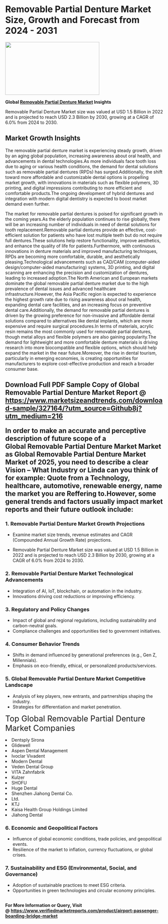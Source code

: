 <H1>Removable Partial Denture Market Size, Growth and Forecast from 2024 - 2031</H1><img class="aligncenter size-medium wp-image-584254" src="https://thirdeyenews.in/wp-content/uploads/2024/09/Global-Market-Research-300x168.jpeg" alt="" width="300" height="168" /><p><strong>Global&nbsp;<a href="https://www.marketsizeandtrends.com/download-sample/327164/?utm_source=Github8j?utm_medium=216">Removable Partial Denture Market</a> Insights</strong></p><p>Removable Partial Denture Market size was valued at USD 1.5 Billion in 2022 and is projected to reach USD 2.3 Billion by 2030, growing at a CAGR of 6.0% from 2024 to 2030.</p><p><h2>Market Growth Insights</h2> <p>The removable partial denture market is experiencing steady growth, driven by an aging global population, increasing awareness about oral health, and advancements in dental technologies.As more individuals face tooth loss due to aging or various health conditions, the demand for dental solutions such as removable partial dentures (RPDs) has surged.Additionally, the shift toward more affordable and customizable dental options is propelling market growth, with innovations in materials such as flexible polymers, 3D printing, and digital impressions contributing to more efficient and comfortable products.The ongoing development of hybrid dentures and integration with modern digital dentistry is expected to boost market demand even further.</p> <p><a href="#"></a></p> <p>The market for removable partial dentures is poised for significant growth in the coming years.As the elderly population continues to rise globally, there will be an increasing number of individuals in need of dental solutions for tooth replacement.Removable partial dentures provide an effective, cost-efficient solution for patients who have lost multiple teeth but do not require full dentures.These solutions help restore functionality, improve aesthetics, and enhance the quality of life for patients.Furthermore, with continuous innovations in denture materials and improved manufacturing techniques, RPDs are becoming more comfortable, durable, and aesthetically pleasing.Technological advancements such as CAD/CAM (computer-aided design/computer-aided manufacturing) systems, 3D printing, and digital scanning are enhancing the precision and customization of dentures, leading to increased adoption.The North American and European markets dominate the global removable partial denture market due to the high prevalence of dental issues and advanced healthcare infrastructure.However, the Asia Pacific region is expected to experience the highest growth rate due to rising awareness about oral health, expanding dental care facilities, and an increasing focus on preventive dental care.Additionally, the demand for removable partial dentures is driven by the growing preference for non-invasive and affordable dental solutions compared to alternatives like dental implants, which are more expensive and require surgical procedures.In terms of materials, acrylic resin remains the most commonly used for removable partial dentures, though metal alloys and flexible polymers are also gaining popularity.The demand for lightweight and more comfortable denture materials is driving research into more biocompatible and flexible options, which should help expand the market in the near future.Moreover, the rise in dental tourism, particularly in emerging economies, is creating opportunities for manufacturers to explore cost-effective production and reach a broader consumer base.<h2></p><p><span class=""><strong>Download Full PDF Sample Copy of Global Removable Partial Denture Market Report</strong> @ <a href="https://www.marketsizeandtrends.com/download-sample/327164/?utm_source=Github8j?utm_medium=216" target="_blank">https://www.marketsizeandtrends.com/download-sample/327164/?utm_source=Github8j?utm_medium=216</a></span></p><p>In order to make an accurate and perceptive description of future scope of a Global&nbsp;Removable Partial Denture Market Market as Global&nbsp;Removable Partial Denture Market Market of 2025, you need to describe a clear Vision &ndash; What Industry or Linda can you think of for example: Quote from a Technology, healthcare, automotive, renewable energy, name the market you are Reffering to.However, some general trends and factors usually impact market reports and their future outlook include:</p><h3>1.&nbsp;<strong>Removable Partial Denture Market Growth Projections</strong></h3><ul><li>Examine market size trends, revenue estimates and CAGR (Compounded Annual Growth Rate) projections.</li><li><p>Removable Partial Denture Market size was valued at USD 1.5 Billion in 2022 and is projected to reach USD 2.3 Billion by 2030, growing at a CAGR of 6.0% from 2024 to 2030.</p></li></ul><h3>2.&nbsp;<strong>Removable Partial Denture Market Technological Advancements</strong></h3><ul><li>Integration of AI, IoT, blockchain, or automation in the industry.</li><li>Innovations driving cost reductions or improving efficiency.</li></ul><h3>3.&nbsp;<strong>Regulatory and Policy Changes</strong></h3><ul><li>Impact of global and regional regulations, including sustainability and carbon-neutral goals.</li><li>Compliance challenges and opportunities tied to government initiatives.</li></ul><h3>4.&nbsp;<strong>Consumer Behavior Trends</strong></h3><ul><li>Shifts in demand influenced by generational preferences (e.g., Gen Z, Millennials).</li><li>Emphasis on eco-friendly, ethical, or personalized products/services.</li></ul><h3>5.&nbsp;<strong>Global Removable Partial Denture Market Competitive Landscape</strong></h3><ul><li>Analysis of key players, new entrants, and partnerships shaping the industry.</li><li>Strategies for differentiation and market penetration.</li></ul><p data-pm-slice="1 1 []"><span style="color: inherit; font-family: inherit; font-size: 25px;">Top Global Removable Partial Denture Market Companies</span></p><div class="" data-test-id=""><p><li>Dentsply Sirona</li><li> Glidewell</li><li> Aspen Dental Management</li><li> Ivoclar Vivadent</li><li> Modern Dental</li><li> Veden Dental Group</li><li> VITA Zahnfabrik</li><li> Kulzer</li><li> SHOFU</li><li> Huge Dental</li><li> Shenzhen Jiahong Dental Co.</li><li>Ltd.</li><li> KTJ</li><li> Kaisa Health Group Holdings Limited</li><li> Jiahong Dental</li></p></div><h3>6.&nbsp;<strong>Economic and Geopolitical Factors</strong></h3><ul><li>Influence of global economic conditions, trade policies, and geopolitical events.</li><li>Resilience of the market to inflation, currency fluctuations, or global crises.</li></ul><h3>7.&nbsp;<strong>Sustainability and ESG (Environmental, Social, and Governance)</strong></h3><ul><li>Adoption of sustainable practices to meet ESG criteria.</li><li>Opportunities in green technologies and circular economy principles.</li></ul><h2><strong style="font-size: 14px;">For More Information or Query, Visit @&nbsp;</strong><a style="background-color: #ffffff; font-size: 14px;" href="https://www.marketsizeandtrends.com/report/removable-partial-denture-market/" target="_blank">https://www.verifiedmarketreports.com/product/airport-passenger-boarding-bridge-market</a></h2>